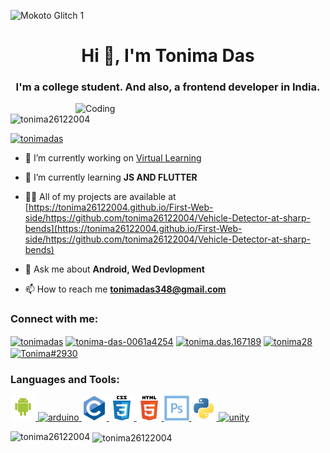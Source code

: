 ![Mokoto Glitch 1](https://d2gg9evh47fn9z.cloudfront.net/800px_COLOURBOX54697784.jpg)
<h1 align="center">Hi 👋, I'm Tonima Das</h1>
<h3 align="center">I'm a college student. And also, a frontend developer in India.</h3>
<img align="right" alt="Coding" width="400" src="https://steamuserimages-a.akamaihd.net/ugc/1631947648964785474/81CBA15178466DD47195A239232202E78987B714/?imw=637&imh=358&ima=fit&impolicy=Letterbox&imcolor=%23000000&letterbox=true">

<p align="left"> <img src="https://komarev.com/ghpvc/?username=tonima26122004&label=Profile%20views&color=0e75b6&style=flat" alt="tonima26122004" /> </p>



<p align="left"> <a href="https://twitter.com/tonimadas" target="blank"><img src="https://img.shields.io/twitter/follow/tonimadas?logo=twitter&style=for-the-badge" alt="tonimadas" /></a> </p>

- 🔭 I’m currently working on [Virtual Learning](https://vlearning32.wixsite.com/virtual-learning)
- 🌱 I’m currently learning **JS AND FLUTTER**

- 👨‍💻 All of my projects are available at [https://tonima26122004.github.io/First-Web-side/https://github.com/tonima26122004/Vehicle-Detector-at-sharp-bends](https://tonima26122004.github.io/First-Web-side/https://github.com/tonima26122004/Vehicle-Detector-at-sharp-bends)

- 💬 Ask me about **Android, Wed Devlopment**

- 📫 How to reach me **tonimadas348@gmail.com**

<h3 align="left">Connect with me:</h3>
<p align="left">
<a href="https://twitter.com/tonimadas" target="blank"><img align="center" src="https://raw.githubusercontent.com/rahuldkjain/github-profile-readme-generator/master/src/images/icons/Social/twitter.svg" alt="tonimadas" height="30" width="40" /></a>
<a href="https://linkedin.com/in/tonima-das-0061a4254" target="blank"><img align="center" src="https://raw.githubusercontent.com/rahuldkjain/github-profile-readme-generator/master/src/images/icons/Social/linked-in-alt.svg" alt="tonima-das-0061a4254" height="30" width="40" /></a>
<a href="https://fb.com/tonima.das.167189" target="blank"><img align="center" src="https://raw.githubusercontent.com/rahuldkjain/github-profile-readme-generator/master/src/images/icons/Social/facebook.svg" alt="tonima.das.167189" height="30" width="40" /></a>
<a href="https://instagram.com/tonima28" target="blank"><img align="center" src="https://raw.githubusercontent.com/rahuldkjain/github-profile-readme-generator/master/src/images/icons/Social/instagram.svg" alt="tonima28" height="30" width="40" /></a>
<a href="https://discord.gg/Tonima#2930" target="blank"><img align="center" src="https://raw.githubusercontent.com/rahuldkjain/github-profile-readme-generator/master/src/images/icons/Social/discord.svg" alt="Tonima#2930" height="30" width="40" /></a>
</p>

<h3 align="left">Languages and Tools:</h3>
<p align="left"> <a href="https://developer.android.com" target="_blank" rel="noreferrer"> <img src="https://raw.githubusercontent.com/devicons/devicon/master/icons/android/android-original-wordmark.svg" alt="android" width="40" height="40"/> </a> <a href="https://www.arduino.cc/" target="_blank" rel="noreferrer"> <img src="https://cdn.worldvectorlogo.com/logos/arduino-1.svg" alt="arduino" width="40" height="40"/> </a> <a href="https://www.cprogramming.com/" target="_blank" rel="noreferrer"> <img src="https://raw.githubusercontent.com/devicons/devicon/master/icons/c/c-original.svg" alt="c" width="40" height="40"/> </a> <a href="https://www.w3schools.com/css/" target="_blank" rel="noreferrer"> <img src="https://raw.githubusercontent.com/devicons/devicon/master/icons/css3/css3-original-wordmark.svg" alt="css3" width="40" height="40"/> </a> <a href="https://www.w3.org/html/" target="_blank" rel="noreferrer"> <img src="https://raw.githubusercontent.com/devicons/devicon/master/icons/html5/html5-original-wordmark.svg" alt="html5" width="40" height="40"/> </a> <a href="https://www.photoshop.com/en" target="_blank" rel="noreferrer"> <img src="https://raw.githubusercontent.com/devicons/devicon/master/icons/photoshop/photoshop-line.svg" alt="photoshop" width="40" height="40"/> </a> <a href="https://www.python.org" target="_blank" rel="noreferrer"> <img src="https://raw.githubusercontent.com/devicons/devicon/master/icons/python/python-original.svg" alt="python" width="40" height="40"/> </a> <a href="https://unity.com/" target="_blank" rel="noreferrer"> <img src="https://www.vectorlogo.zone/logos/unity3d/unity3d-icon.svg" alt="unity" width="40" height="40"/> </a> </p>

<p><img align="left" src="https://github-readme-stats.vercel.app/api/top-langs?username=tonima26122004&show_icons=true&locale=en&layout=compact" alt="tonima26122004" /></p>

<p>&nbsp;<img align="center" src="https://github-readme-stats.vercel.app/api?username=tonima26122004&show_icons=true&locale=en" alt="tonima26122004" /></p>

